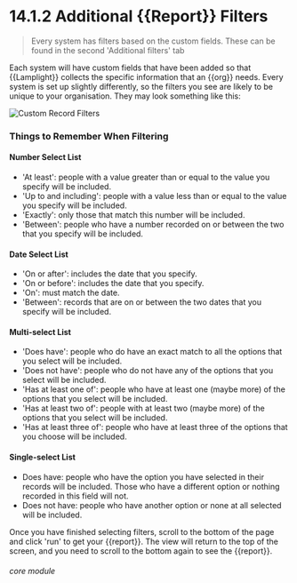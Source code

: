 # 14.1.2  <i class="fa fa-chart-line"></i> Additional {{Report}} Filters

> Every system has filters based on the custom fields. These can be found in the second 'Additional filters' tab



Each system will have custom fields that have been added so that {{Lamplight}} collects the specific information that an {{org}} needs. Every system is set up slightly differently, so the filters you see are likely to be unique to your organisation. They may look something like this:

![Custom Record Filters](13.1.2a.png)

### Things to Remember When Filtering

#### Number Select List
- 'At least': people with a value greater than or equal to the value you specify will be included.
- 'Up to and including': people with a value less than or equal to the value you specify will be included.
- 'Exactly': only those that match this number will be included.
- 'Between': people who have a number recorded on or between the two that you specify will be included.

#### Date Select List
- 'On or after': includes the date that you specify.
- 'On or before': includes the date that you specify.
- 'On': must match the date.
- 'Between': records that are on or between the two dates that you specify will be included.

#### Multi-select List
- 'Does have': people who do have an exact match to all the options that you select will be included.
- 'Does not have': people who do not have any of the options that you select will be included.
- 'Has at least one of': people who have at least one (maybe more) of the options that you select will be included.
- 'Has at least two of': people with at least two (maybe more) of the options that you select will be included.
- 'Has at least three of': people who have at least three of the options that you choose will be included.

#### Single-select List
- Does have: people who have the option you have selected in their records will be included. Those who have a different option or nothing recorded in this field will not.
- Does not have: people who have another option or none at all selected will be included.

Once you have finished selecting filters, scroll to the bottom of the page and click 'run' to get your {{report}}. The view will return to the top of the screen, and you need to scroll to the bottom again to see the {{report}}.


###### core module
